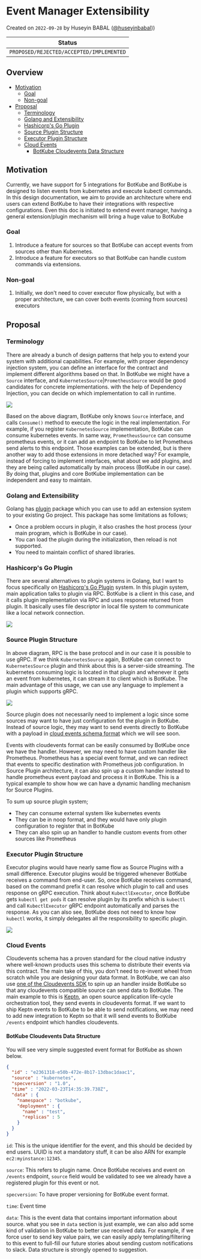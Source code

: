 # Event Manager Extensibility

Created on `2022-09-28` by Huseyin BABAL ([@huseyinbabal](https://github.com/huseyinbabal)))

| Status                                   |
|------------------------------------------|
| `PROPOSED/REJECTED/ACCEPTED/IMPLEMENTED` |

## Overview

<!--
General overview of the proposal and section with ToC
-->

<!-- toc -->
- [Motivation](#motivation)
  * [Goal](#goal)
  * [Non-goal](#non-goal)
- [Proposal](#proposal)
  * [Terminology](#terminology)
  * [Golang and Extensibility](#golang-and-extensibility)
  * [Hashicorp's Go Plugin](#hashicorps-go-plugin)
  * [Source Plugin Structure](#source-plugin-structure)
  * [Executor Plugin Structure](#executor-plugin-structure)
  * [Cloud Events](#cloud-events)
    + [BotKube Cloudevents Data Structure](#botkube-cloudevents-data-structure)

<!-- tocstop -->
## Motivation
Currently, we have support for 5 integrations for BotKube and BotKube is designed to listen events from kubernetes
and execute kubectl commands. In this design documentation, we aim to provide an architecture where end users can 
extend BotKube to have their integrations with respective configurations. Even this doc is initiated to extend event 
manager, having a general extension/plugin mechanism will bring a huge value to BotKube

### Goal
1. Introduce a feature for sources so that BotKube can accept events from sources other than Kubernetes.
2. Introduce a feature for executors so that BotKube can handle custom commands via extensions.

### Non-goal
1. Initially, we don't need to cover executor flow physically, but with a proper architecture, we can cover both events (coming from sources) executors

## Proposal
### Terminology
There are already a bunch of design patterns that help you to extend your system with additional capabilities. For example,
with proper dependency injection system, you can define an interface for the contract and implement different algorithms
based on that. In BotKube we might have a `Source` interface, and `KubernetesSource`|`PrometheusSource` would
be good candidates for concrete implementations. with the help of Dependency Injection, you can decide on which implementation
to call in runtime.

![](./assets/dependency-injection.png)

Based on the above diagram, BotKube only knows `Source` interface, and calls `Consume()` method to execute the logic in 
the real implementation. For example, if you register `KubernetesSource` implementation, BotKube can consume kubernetes
events. In same way, `PrometheusSource` can consume prometheus events, or it can add an endpoint to BotKube to let Prometheus
send alerts to this endpoint. Those examples can be extended, but is there another way to add those extensions in more detached way?
For example, instead of forcing to implement interfaces, what about we add plugins, and they are being called automatically by
main process (BotKube in our case). By doing that, plugins and core BotKube implementation can be independent and easy to maintain.

### Golang and Extensibility
Golang has [plugin](https://pkg.go.dev/plugin) package which you can use to add an extension system to your existing Go project.
This package has some limitations as follows;
- Once a problem occurs in plugin, it also crashes the host process (your main program, which is BotKube in our case).
- You can load the plugin during the initialization, then reload is not supported.
- You need to maintain conflict of shared libraries.

### Hashicorp's Go Plugin
There are several alternatives to plugin systems in Golang, but I want to focus specifically on 
[Hashicorp's Go Plugin](https://github.com/hashicorp/go-plugin) system. In this plugin system, main application talks to 
plugin via RPC. BotKube is a client in this case, and it calls plugin implementation via RPC and uses response returned from 
plugin. It basically uses file descriptor in local file system to communicate like a local network connection. 

![](./assets/hashicorp-go-plugin-architecture.png)

### Source Plugin Structure
In above diagram, RPC is the base protocol and in our case it is possible to use gRPC. If we think `KubernetesSource` again, 
BotKube can connect to `KubernetesSource` plugin and think about this is a server-side streaming. The kubernetes consuming logic is
located in that plugin and whenever it gets an event from kubernetes, it can stream it to client which is BotKube. The main
advantage of this usage, we can use any language to implement a plugin which supports gRPC. 

![](./assets/kubernetes-source-plugin.png)

Source plugin does not necessarily need to implement a logic since some sources may want to have just configuration fot the plugin in
BotKube. Instead of source logic, they may want to send events directly to BotKube
with a payload in [cloud events schema format](https://cloudevents.io/) which we will see soon. 

Events with cloudevents format can be easily consumed by BotKube once we have the handler. However, we may need to have custom
handler like Prometheus. Prometheus has a special event format, and we can redirect that events to specific destination with 
Prometheus job configuration. In Source Plugin architecture, it can also spin up a custom handler instead to handle prometheus 
event payload and process it in BotKube. This is a typical example to show how we can have a dynamic handling mechanism for Source Plugins.

To sum up source plugin system;
- They can consume external system like kubernetes events
- They can be in noop format, and they would have only plugin configuration to register that in BotKube
- They can also spin up an handler to handle custom events from other sources like Prometheus


### Executor Plugin Structure
Executor plugins would have nearly same flow as Source Plugins with a small difference. Executor plugins would be triggered
whenever BotKube receives a command from end-user. So, once BotKube receives command, based on the command prefix it can 
resolve which plugin to call and uses response on gRPC execution. Think about `KubectlExecutor`, once BotKube gets `kubectl get pods`
it can resolve plugin by its prefix which is `kubectl` and call `KubectlExecutor` gRPC endpoint automatically and parses the response.
As you can also see, BotKube does not need to know how `kubectl` works, it simply delegates all the responsibility to specific plugin.

![](./assets/kubectl-executor-plugin.png)

### Cloud Events
Cloudevents schema has a proven standard for the cloud native industry where well-known products uses this schema to distribute their events
via this contract. The main take of this, you don't need to re-invent wheel from scratch while you are designing your data format. In BotKube,
we can also use [one of the Cloudevents SDK](https://github.com/cloudevents/sdk-go) to spin up an handler inside BotKube so that any cloudevents 
compatible source can send data to BotKube. The main example to this is [Keptn](https://keptn.sh/), an open source application life-cycle orchestration tool, 
they send events in cloudevents format. If we want to ship Keptn events to BotKube to be able to send notifications, we may need to add new integration to Keptn
so that it will send events to BotKube `/events` endpoint which handles cloudevents.

#### BotKube Cloudevents Data Structure
You will see very simple suggested event format for BotKube as shown below.
```json
{
  "id" : "e2361318-e50b-472e-8b17-13dbac1daac1",   
  "source" : "kubernetes",     
  "specversion" : "1.0",                             
  "time" : "2022-03-23T14:35:39.738Z",               
  "data" : {                                         
    "namespace" : "botkube",
    "deployment" : {
      "name" : "test",
      "replicas" : 5
    }
  }
}
```

`id`: This is the unique identifier for the event, and this should be decided by end users. UUID is not a mandatory stuff, it can
be also ARN for example `ec2:myinstance:12345`.

`source`: This refers to plugin name. Once BotKube receives and event on `/events` endpoint, `source` field would be validated
to see we already have a registered plugin for this event or not. 

`specversion`: To have proper versioning for BotKube event format.

`time`: Event time

`data`: This is the event data that contains important information about source. what you see in `data` section is just example,
we can also add some kind of validation in BotKube to better use received data. For example, if we force user to send key value pairs,
we can easily apply templating/filtering to this event to full-fill our future stories about sending custom notifications to slack.
Data structure is strongly opened to suggestion.


<!--
What other approaches did you consider, and why did you rule them out? These do
not need to be as detailed as the proposal, but should include enough
information to express the idea and why it was not acceptable.
-->
